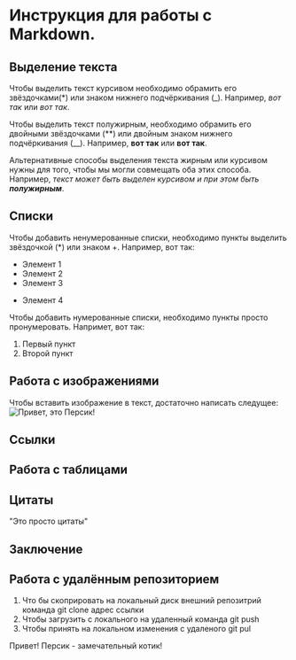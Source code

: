 # Инструкция для работы с Markdown.

## Выделение текста

Чтобы выделить текст курсивом необходимо обрамить его звёздочками(*) или знаком нижнего подчёркивания (_). Например, *вот так* или _вот так_.

Чтобы выделить текст полужирным, необходимо обрамить его двойными звёздочками (**) или двойным знаком нижнего подчёркивания (__). Например, **вот так** или __вот так__.

Альтернативные способы выделения текста жирным или курсивом нужны для того, чтобы мы могли совмещать оба этих способа. Например, _текст может быть выделен курсивом и при этом быть **полужирным**_.

## Списки

Чтобы добавить ненумерованные списки, необходимо пункты выделить звёздочкой (*) или знаком +. Например, вот так:
* Элемент 1
* Элемент 2
* Элемент 3
+ Элемент 4

Чтобы добавить нумерованные списки, необходимо пункты просто пронумеровать. Напримет, вот так:
1. Первый пункт
2. Второй пункт

## Работа с изображениями

Чтобы вставить изображение в текст, достаточно написать следущее: ![Привет, это Персик!](Persic.jpg)
## Ссылки

## Работа с таблицами

## Цитаты

"Это просто цитаты"

## Заключение

## Работа с удалённым репозиторием

1. Что бы скоприровать на локальный диск внешний репозитрий команда git clone адрес ссылки
2. Чтобы загрузить с локального на удаленный команда git push
3. Чтобы принять на локальном изменения с удаленого git pul

Привет! Персик - замечательный котик!